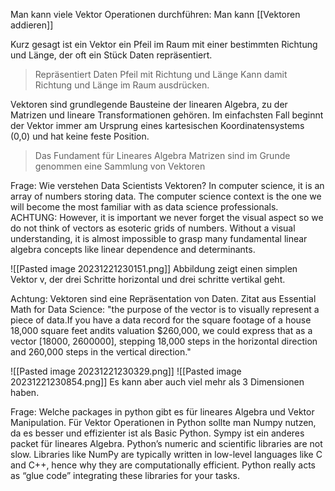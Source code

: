 
Man kann viele Vektor Operationen durchführen:
Man kann [[Vektoren addieren]]


Kurz gesagt ist ein Vektor ein Pfeil im Raum mit einer bestimmten Richtung und Länge, der oft ein Stück Daten repräsentiert. 
> Repräsentiert Daten
> Pfeil mit Richtung und Länge
> Kann damit Richtung und Länge im Raum ausdrücken.


Vektoren sind grundlegende Bausteine der linearen Algebra, zu der Matrizen und lineare Transformationen gehören. Im einfachsten Fall beginnt der Vektor immer am Ursprung eines kartesischen Koordinatensystems (0,0) und hat keine feste Position.
> Das Fundament für Lineares Algebra
> Matrizen sind im Grunde genommen eine Sammlung von Vektoren


Frage: Wie verstehen Data Scientists Vektoren?
In computer science, it is an array of numbers storing
data. The computer science context is the one we will become the most familiar with
as data science professionals.
ACHTUNG:
However, it is important we never forget the visual
aspect so we do not think of vectors as esoteric grids of numbers. Without a visual
understanding, it is almost impossible to grasp many fundamental linear algebra
concepts like linear dependence and determinants.

![[Pasted image 20231221230151.png]]
Abbildung zeigt einen simplen Vektor v, der drei Schritte horizontal und drei schritte vertikal geht.

Achtung: Vektoren sind eine Repräsentation von Daten.
Zitat aus Essential Math for Data Science: "the purpose of the vector is to visually represent a piece of data.If you have a data record for the square footage of a house 18,000 square feet andits valuation $260,000, we could express that as a vector [18000, 2600000], stepping 18,000 steps in the horizontal direction and 260,000 steps in the vertical direction."


![[Pasted image 20231221230329.png]]
![[Pasted image 20231221230854.png]]
Es kann aber auch viel mehr als 3 Dimensionen haben.

Frage: Welche packages in python gibt es für lineares Algebra und Vektor Manipulation.
Für Vektor Operationen in Python sollte man Numpy nutzen, da es besser und effizienter ist als Basic Python.
Sympy ist ein anderes packet für lineares Algebra.
Python’s numeric and scientific libraries are not slow. Libraries like NumPy
are typically written in low-level languages like C and C++, hence
why they are computationally efficient. Python really acts as “glue
code” integrating these libraries for your tasks.


